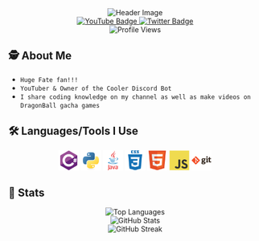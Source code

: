 <!-- Header -->
<div align="center">
  <img src="https://media.giphy.com/media/Dh5q0sShxgp13DwrvG/giphy.gif" alt="Header Image" width="500" height="300"/>
</div>

<!-- Badges -->
<div align="center">
  <a href="https://www.youtube.com/channel/UCMt7ZwKIAoE3tIDudviqUSA">
    <img src="https://img.shields.io/badge/YouTube-red?style=for-the-badge&logo=youtube&logoColor=white" alt="YouTube Badge"/>
  </a>
  <a href="https://twitter.com/samueljesuthas">
    <img src="https://img.shields.io/badge/Twitter-blue?style=for-the-badge&logo=twitter&logoColor=white" alt="Twitter Badge"/>
  </a> 
</div>

<div align="center">
  <img src="https://komarev.com/ghpvc/?username=samjesus8&style=flat-square&color=blue" alt="Profile Views"/>
</div>

<!-- About Me -->
## 🕵️ About Me

- ```Huge Fate fan!!!```
- ```YouTuber & Owner of the Cooler Discord Bot```
- ```I share coding knowledge on my channel as well as make videos on DragonBall gacha games```

<!-- Languages/Tools -->
## 🛠️ Languages/Tools I Use

<div align="center">
  <img src="https://github.com/devicons/devicon/blob/master/icons/csharp/csharp-original.svg" alt="C#" title="C#" width="40" height="40"/>
  <img src="https://github.com/devicons/devicon/blob/master/icons/python/python-original.svg" alt="Python" title="Python" width="40" height="40"/>
  <img src="https://github.com/devicons/devicon/blob/master/icons/java/java-original-wordmark.svg" alt="Java" title="Java" width="40" height="40"/>
  <img src="https://github.com/devicons/devicon/blob/master/icons/css3/css3-plain-wordmark.svg" alt="CSS3" title="CSS" width="40" height="40"/>
  <img src="https://github.com/devicons/devicon/blob/master/icons/html5/html5-original.svg" alt="HTML5" title="HTML" width="40" height="40"/>
  <img src="https://github.com/devicons/devicon/blob/master/icons/javascript/javascript-original.svg" alt="JavaScript" title="JavaScript" width="40" height="40"/>
  <img src="https://github.com/devicons/devicon/blob/master/icons/git/git-original-wordmark.svg" alt="Git" title="Git" width="40" height="40"/>
</div>

<!-- Stats -->
## 📑 Stats

<div align="center">
  <img src="https://github-readme-stats.vercel.app/api/top-langs/?username=samjesus8&theme=tokyonight" alt="Top Languages"/>
</div>

<div align="center">
  <img src="https://github-readme-stats.vercel.app/api?username=samjesus8&theme=chartreuse-dark&show_icons=true" alt="GitHub Stats"/>
</div>

<div align="center">
  <img src="http://github-readme-streak-stats.herokuapp.com?user=samjesus8&theme=dark&background=000000" alt="GitHub Streak"/>
</div>
